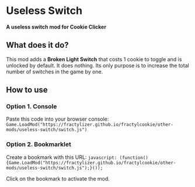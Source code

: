 # Useless Switch
**A useless switch mod for Cookie Clicker**
## What does it do?
This mod adds a **Broken Light Switch** that costs 1 cookie to toggle and is unlocked by default.
It does nothing. Its only purpose is to increase the total number of switches in the game by one.
## How to use
### Option 1. Console
Paste this code into your browser console: `Game.LoadMod("https://fractylizer.github.io/fractylcookie/other-mods/useless-switch/switch.js")`
### Option 2. Bookmarklet
Create a bookmark with this URL: `javascript: (function(){Game.LoadMod("https://fractylizer.github.io/fractylcookie/other-mods/useless-switch/switch.js");}());`

Click on the bookmark to activate the mod.